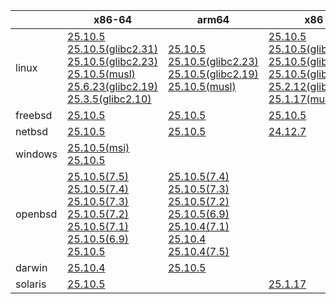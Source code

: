 ||x86-64|arm64|x86|armv7|ppc64le|armel|
| --- | --- | --- | --- | --- | --- | --- |
|linux|[25.10.5](https://github.com/roswell/sbcl_head/releases/download/25.10.5/sbcl-25.10.5-x86-64-linux-binary.tar.bz2)<br />[25.10.5(glibc2.31)](https://github.com/roswell/sbcl_head/releases/download/25.10.5/sbcl-25.10.5-x86-64-linux-glibc2.31-binary.tar.bz2)<br />[25.10.5(glibc2.23)](https://github.com/roswell/sbcl_head/releases/download/25.10.5/sbcl-25.10.5-x86-64-linux-glibc2.23-binary.tar.bz2)<br />[25.10.5(musl)](https://github.com/roswell/sbcl_head/releases/download/25.10.5/sbcl-25.10.5-x86-64-linux-musl-binary.tar.bz2)<br />[25.6.23(glibc2.19)](https://github.com/roswell/sbcl_head/releases/download/25.6.23/sbcl-25.6.23-x86-64-linux-glibc2.19-binary.tar.bz2)<br />[25.3.5(glibc2.10)](https://github.com/roswell/sbcl_head/releases/download/25.3.5/sbcl-25.3.5-x86-64-linux-glibc2.10-binary.tar.bz2)<br />|[25.10.5](https://github.com/roswell/sbcl_head/releases/download/25.10.5/sbcl-25.10.5-arm64-linux-binary.tar.bz2)<br />[25.10.5(glibc2.23)](https://github.com/roswell/sbcl_head/releases/download/25.10.5/sbcl-25.10.5-arm64-linux-glibc2.23-binary.tar.bz2)<br />[25.10.5(glibc2.19)](https://github.com/roswell/sbcl_head/releases/download/25.10.5/sbcl-25.10.5-arm64-linux-glibc2.19-binary.tar.bz2)<br />[25.10.5(musl)](https://github.com/roswell/sbcl_head/releases/download/25.10.5/sbcl-25.10.5-arm64-linux-musl-binary.tar.bz2)<br />|[25.10.5](https://github.com/roswell/sbcl_head/releases/download/25.10.5/sbcl-25.10.5-x86-linux-binary.tar.bz2)<br />[25.10.5(glibc2.31)](https://github.com/roswell/sbcl_head/releases/download/25.10.5/sbcl-25.10.5-x86-linux-glibc2.31-binary.tar.bz2)<br />[25.10.5(glibc2.23)](https://github.com/roswell/sbcl_head/releases/download/25.10.5/sbcl-25.10.5-x86-linux-glibc2.23-binary.tar.bz2)<br />[25.10.5(glibc2.19)](https://github.com/roswell/sbcl_head/releases/download/25.10.5/sbcl-25.10.5-x86-linux-glibc2.19-binary.tar.bz2)<br />[25.2.12(glibc2.10)](https://github.com/roswell/sbcl_head/releases/download/25.2.12/sbcl-25.2.12-x86-linux-glibc2.10-binary.tar.bz2)<br />[25.1.17(musl)](https://github.com/roswell/sbcl_head/releases/download/25.1.17/sbcl-25.1.17-x86-linux-musl-binary.tar.bz2)<br />|[25.10.4](https://github.com/roswell/sbcl_head/releases/download/25.10.4/sbcl-25.10.4-armv7-linux-binary.tar.bz2)<br />|[25.9.11](https://github.com/roswell/sbcl_head/releases/download/25.9.11/sbcl-25.9.11-ppc64le-linux-binary.tar.bz2)<br />[25.9.11(glibc2.23)](https://github.com/roswell/sbcl_head/releases/download/25.9.11/sbcl-25.9.11-ppc64le-linux-glibc2.23-binary.tar.bz2)<br />[25.9.11(glibc2.19)](https://github.com/roswell/sbcl_head/releases/download/25.9.11/sbcl-25.9.11-ppc64le-linux-glibc2.19-binary.tar.bz2)<br />|[25.1.17](https://github.com/roswell/sbcl_head/releases/download/25.1.17/sbcl-25.1.17-armel-linux-binary.tar.bz2)<br />|
|freebsd|[25.10.5](https://github.com/roswell/sbcl_head/releases/download/25.10.5/sbcl-25.10.5-x86-64-freebsd-binary.tar.bz2)<br />|[25.10.5](https://github.com/roswell/sbcl_head/releases/download/25.10.5/sbcl-25.10.5-arm64-freebsd-binary.tar.bz2)<br />|[25.10.5](https://github.com/roswell/sbcl_head/releases/download/25.10.5/sbcl-25.10.5-x86-freebsd-binary.tar.bz2)<br />||||
|netbsd|[25.10.5](https://github.com/roswell/sbcl_head/releases/download/25.10.5/sbcl-25.10.5-x86-64-netbsd-binary.tar.bz2)<br />|[25.10.5](https://github.com/roswell/sbcl_head/releases/download/25.10.5/sbcl-25.10.5-arm64-netbsd-binary.tar.bz2)<br />|[24.12.7](https://github.com/roswell/sbcl_head/releases/download/24.12.7/sbcl-24.12.7-x86-netbsd-binary.tar.bz2)<br />||||
|windows|[25.10.5(msi)](https://github.com/roswell/sbcl_head/releases/download/25.10.5/sbcl-25.10.5-x86-64-windows-binary.msi)<br />[25.10.5](https://github.com/roswell/sbcl_head/releases/download/25.10.5/sbcl-25.10.5-x86-64-windows-binary.tar.bz2)<br />||||||
|openbsd|[25.10.5(7.5)](https://github.com/roswell/sbcl_head/releases/download/25.10.5/sbcl-25.10.5-x86-64-openbsd-7.5-binary.tar.bz2)<br />[25.10.5(7.4)](https://github.com/roswell/sbcl_head/releases/download/25.10.5/sbcl-25.10.5-x86-64-openbsd-7.4-binary.tar.bz2)<br />[25.10.5(7.3)](https://github.com/roswell/sbcl_head/releases/download/25.10.5/sbcl-25.10.5-x86-64-openbsd-7.3-binary.tar.bz2)<br />[25.10.5(7.2)](https://github.com/roswell/sbcl_head/releases/download/25.10.5/sbcl-25.10.5-x86-64-openbsd-7.2-binary.tar.bz2)<br />[25.10.5(7.1)](https://github.com/roswell/sbcl_head/releases/download/25.10.5/sbcl-25.10.5-x86-64-openbsd-7.1-binary.tar.bz2)<br />[25.10.5(6.9)](https://github.com/roswell/sbcl_head/releases/download/25.10.5/sbcl-25.10.5-x86-64-openbsd-6.9-binary.tar.bz2)<br />[25.10.5](https://github.com/roswell/sbcl_head/releases/download/25.10.5/sbcl-25.10.5-x86-64-openbsd-binary.tar.bz2)<br />|[25.10.5(7.4)](https://github.com/roswell/sbcl_head/releases/download/25.10.5/sbcl-25.10.5-arm64-openbsd-7.4-binary.tar.bz2)<br />[25.10.5(7.3)](https://github.com/roswell/sbcl_head/releases/download/25.10.5/sbcl-25.10.5-arm64-openbsd-7.3-binary.tar.bz2)<br />[25.10.5(7.2)](https://github.com/roswell/sbcl_head/releases/download/25.10.5/sbcl-25.10.5-arm64-openbsd-7.2-binary.tar.bz2)<br />[25.10.5(6.9)](https://github.com/roswell/sbcl_head/releases/download/25.10.5/sbcl-25.10.5-arm64-openbsd-6.9-binary.tar.bz2)<br />[25.10.4(7.1)](https://github.com/roswell/sbcl_head/releases/download/25.10.4/sbcl-25.10.4-arm64-openbsd-7.1-binary.tar.bz2)<br />[25.10.4](https://github.com/roswell/sbcl_head/releases/download/25.10.4/sbcl-25.10.4-arm64-openbsd-binary.tar.bz2)<br />[25.10.4(7.5)](https://github.com/roswell/sbcl_head/releases/download/25.10.4/sbcl-25.10.4-arm64-openbsd-7.5-binary.tar.bz2)<br />|||||
|darwin|[25.10.4](https://github.com/roswell/sbcl_head/releases/download/25.10.4/sbcl-25.10.4-x86-64-darwin-binary.tar.bz2)<br />|[25.10.5](https://github.com/roswell/sbcl_head/releases/download/25.10.5/sbcl-25.10.5-arm64-darwin-binary.tar.bz2)<br />|||||
|solaris|[25.10.5](https://github.com/roswell/sbcl_head/releases/download/25.10.5/sbcl-25.10.5-x86-64-solaris-binary.tar.bz2)<br />||[25.1.17](https://github.com/roswell/sbcl_head/releases/download/25.1.17/sbcl-25.1.17-x86-solaris-binary.tar.bz2)<br />||||
